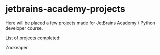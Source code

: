 # jetbrains-academy-projects

Here will be placed a few projects made for JetBrains Academy / Python developer course.

List of projects completed:

Zookeaper.
